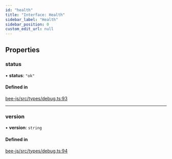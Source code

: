 ```yaml
---
id: "health"
title: "Interface: Health"
sidebar_label: "Health"
sidebar_position: 0
custom_edit_url: null
---
```


## Properties

### status

• **status**: ``"ok"``

#### Defined in

[bee-js/src/types/debug.ts:93](https://github.com/ethersphere/bee-js/blob/0e69ca1/src/types/debug.ts#L93)

___

### version

• **version**: `string`

#### Defined in

[bee-js/src/types/debug.ts:94](https://github.com/ethersphere/bee-js/blob/0e69ca1/src/types/debug.ts#L94)
